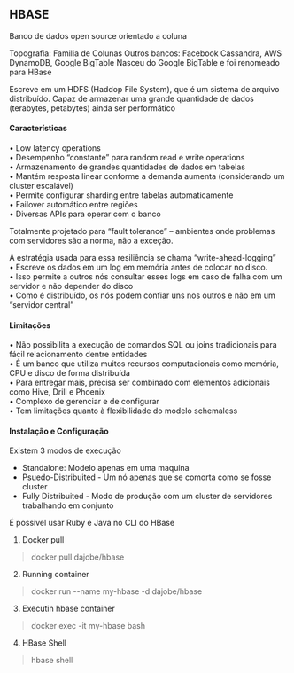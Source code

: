 ## HBASE 

Banco de dados open source orientado a coluna

Topografia: Familia de Colunas
Outros bancos: Facebook Cassandra, AWS DynamoDB, Google BigTable
Nasceu do Google BigTable e foi renomeado para HBase

Escreve em um HDFS (Haddop File System), que é um sistema de arquivo distribuído.
Capaz de armazenar uma grande quantidade de dados (terabytes, petabytes) ainda ser performático

#### Características
• Low latency operations  
• Desempenho “constante” para random read e write operations  
• Armazenamento de grandes quantidades de dados em tabelas  
• Mantém resposta linear conforme a demanda aumenta (considerando um cluster escalável)  
• Permite configurar sharding entre tabelas automaticamente  
• Failover automático entre regiões  
• Diversas APIs para operar com o banco  

Totalmente projetado para “fault tolerance” – ambientes onde problemas com servidores são a norma, não a exceção.

A estratégia usada para essa resiliência se chama “write-ahead-logging”  
• Escreve os dados em um log em memória antes de colocar no disco.  
• Isso permite a outros nós consultar esses logs em caso de falha com um servidor e não depender do disco  
• Como é distribuído, os nós podem confiar uns nos outros e não em um “servidor central”  

#### Limitações
• Não possibilita a execução de comandos SQL ou joins tradicionais para fácil relacionamento dentre entidades  
• É um banco que utiliza muitos recursos computacionais como memória, CPU e disco de forma distribuída  
• Para entregar mais, precisa ser combinado com elementos adicionais como Hive, Drill e Phoenix  
• Complexo de gerenciar e de configurar  
• Tem limitações quanto à flexibilidade do modelo schemaless  

#### Instalação e Configuração
Existem 3 modos de execução
- Standalone: Modelo apenas em uma maquina  
- Psuedo-Distribuited - Um nó apenas que se comorta como se fosse cluster  
- Fully Distribuited - Modo de produção com um cluster de servidores trabalhando em conjunto  

É possivel usar Ruby e Java no CLI do HBase

1. Docker pull
> docker pull dajobe/hbase

2. Running container 
> docker run --name my-hbase -d dajobe/hbase

3. Executin hbase container
> docker exec -it my-hbase bash

4. HBase Shell
> hbase shell
